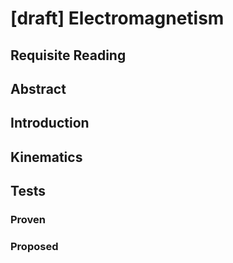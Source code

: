 # [draft] Electromagnetism

## Requisite Reading

## Abstract


## Introduction


## Kinematics


## Tests


### Proven


### Proposed